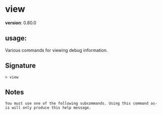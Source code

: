 # view

**version**: 0.80.0

## **usage**:

Various commands for viewing debug information.

## Signature

`> view `

## Notes

```text
You must use one of the following subcommands. Using this command as-is will only produce this help message.
```
